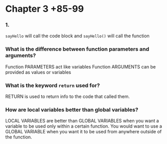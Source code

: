 # Chapter 3 +85-99

### 1.
`sayHello` will call the code block and `sayHello()` will call the function

### What is the difference between function parameters and arguments?
Function PARAMETERS act like variables
Function ARGUMENTS can be provided as values or variables

### What is the keyword `return` used for?
RETURN is used to return info to the code that called them.

### How are local variables better than global variables? 
LOCAL VARIABLES are better than GLOBAL VARIABLES when you want a variable to be used only within a certain function. You would want to use a GLOBAL VARIABLE when you want it to be used from anywhere outside of the function.
